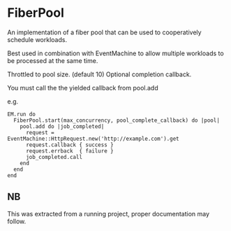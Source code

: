 FiberPool
=========
An implementation of a fiber pool that can be used to cooperatively
schedule workloads.

Best used in combination with EventMachine to allow multiple workloads to be
processed at the same time.

Throttled to pool size. (default 10)
Optional completion callback.

You must call the the yielded callback from pool.add

e.g.

    EM.run do
      FiberPool.start(max_concurrency, pool_complete_callback) do |pool|
        pool.add do |job_completed|
          request = EventMachine::HttpRequest.new('http://example.com').get
          request.callback { success }
          request.errback  { failure }
          job_completed.call
        end
      end
    end

NB
-----
This was extracted from a running project, proper documentation may follow.
